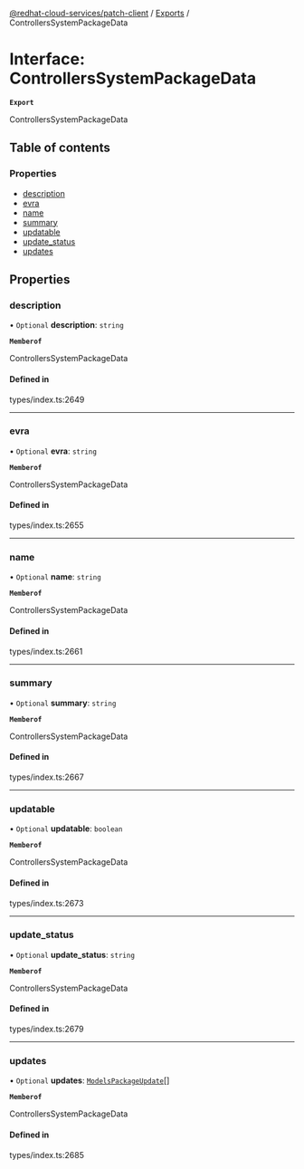[@redhat-cloud-services/patch-client](../README.md) / [Exports](../modules.md) / ControllersSystemPackageData

# Interface: ControllersSystemPackageData

**`Export`**

ControllersSystemPackageData

## Table of contents

### Properties

- [description](ControllersSystemPackageData.md#description)
- [evra](ControllersSystemPackageData.md#evra)
- [name](ControllersSystemPackageData.md#name)
- [summary](ControllersSystemPackageData.md#summary)
- [updatable](ControllersSystemPackageData.md#updatable)
- [update\_status](ControllersSystemPackageData.md#update_status)
- [updates](ControllersSystemPackageData.md#updates)

## Properties

### description

• `Optional` **description**: `string`

**`Memberof`**

ControllersSystemPackageData

#### Defined in

types/index.ts:2649

___

### evra

• `Optional` **evra**: `string`

**`Memberof`**

ControllersSystemPackageData

#### Defined in

types/index.ts:2655

___

### name

• `Optional` **name**: `string`

**`Memberof`**

ControllersSystemPackageData

#### Defined in

types/index.ts:2661

___

### summary

• `Optional` **summary**: `string`

**`Memberof`**

ControllersSystemPackageData

#### Defined in

types/index.ts:2667

___

### updatable

• `Optional` **updatable**: `boolean`

**`Memberof`**

ControllersSystemPackageData

#### Defined in

types/index.ts:2673

___

### update\_status

• `Optional` **update\_status**: `string`

**`Memberof`**

ControllersSystemPackageData

#### Defined in

types/index.ts:2679

___

### updates

• `Optional` **updates**: [`ModelsPackageUpdate`](ModelsPackageUpdate.md)[]

**`Memberof`**

ControllersSystemPackageData

#### Defined in

types/index.ts:2685
